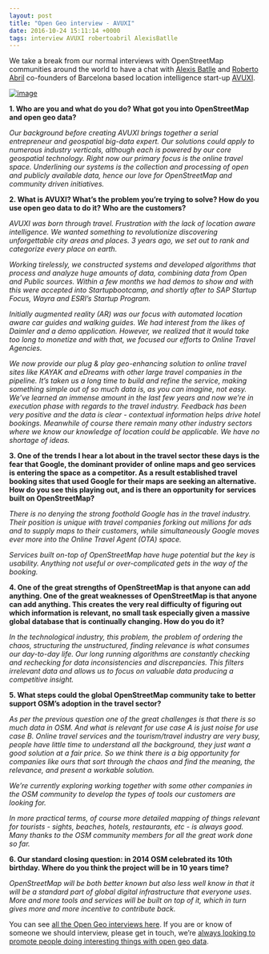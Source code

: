 ```yaml
--- 
layout: post
title: "Open Geo interview - AVUXI"
date: 2016-10-24 15:11:14 +0000
tags: interview AVUXI robertoabril AlexisBatlle
---
```

We take a break from our normal interviews with OpenStreetMap communities around the world to have a chat with [Alexis Batlle](https://twitter.com/AlexisBatlle) and [Roberto Abril](https://twitter.com/robertoabril) co-founders of Barcelona based location intelligence start-up [AVUXI](http://www.avuxi.com/).

[![image](/images/tumblr_inline_ofk1y5uzmr1siukvl_540.png)](http://www.avuxi.com/)

**1\. Who are you and what do you do? What got you into OpenStreetMap and open geo data?**

_Our background before creating AVUXI brings together a serial entrepreneur and geospatial big-data expert. Our solutions could apply to numerous industry verticals, although each is powered by our core geospatial technology. Right now our primary focus is the online travel space. Underlining our systems is the collection and processing of open and publicly available data, hence our love for OpenStreetMap and community driven initiatives._

**2\. What is AVUXI? What’s the problem you’re trying to solve? How do you use open geo data to do it? Who are the customers?**

_AVUXI was born through travel. Frustration with the lack of location aware intelligence. We wanted something to revolutionize discovering unforgettable city areas and places. 3 years ago, we set out to rank and categorize every place on earth._

_Working tirelessly, we constructed systems and developed algorithms that process and analyze huge amounts of data, combining data from Open and Public sources. Within a few months we had demos to show and with this were accepted into Startupbootcamp, and shortly after to SAP Startup Focus, Wayra and ESRI’s Startup Program._

_Initially augmented reality (AR) was our focus with automated location aware car guides and walking guides. We had interest from the likes of Daimler and a demo application. However, we realized that it would take too long to monetize and with that, we focused our efforts to Online Travel Agencies._

_We now provide our plug & play geo-enhancing solution to online travel sites like KAYAK and eDreams with other large travel companies in the pipeline. It’s taken us a long time to build and refine the service, making something simple out of so much data is, as you can imagine, not easy. We’ve learned an immense amount in the last few years and now we’re in execution phase with regards to the travel industry. Feedback has been very positive and the data is clear - contextual information helps drive hotel bookings. Meanwhile of course there remain many other industry sectors where we know our knowledge of location could be applicable. We have no shortage of ideas._

**3\. One of the trends I hear a lot about in the travel sector these days is the fear that Google, the dominant provider of online maps and geo services is entering the space as a competitor. As a result established travel booking sites that used Google for their maps are seeking an alternative. How do you see this playing out, and is there an opportunity for services built on OpenStreetMap?**

_There is no denying the strong foothold Google has in the travel industry. Their position is unique with travel companies forking out millions for ads and to supply maps to their customers, while simultaneously Google moves ever more into the Online Travel Agent (OTA) space._

_Services built on-top of OpenStreetMap have huge potential but the key is usability. Anything not useful or over-complicated gets in the way of the booking._

**4\. One of the great strengths of OpenStreetMap is that anyone can add anything. One of the great weaknesses of OpenStreetMap is that anyone can add anything. This creates the very real difficulty of figuring out which information is relevant, no small task especially given a massive global database that is continually changing. How do you do it?**

_In the technological industry, this problem, the problem of ordering the chaos, structuring the unstructured, finding relevance is what consumes our day-to-day life. Our long running algorithms are constantly checking and rechecking for data inconsistencies and discrepancies. This filters irrelevant data and allows us to focus on valuable data producing a competitive insight._

**5\. What steps could the global OpenStreetMap community take to better support OSM’s adoption in the travel sector?**

_As per the previous question one of the great challenges is that there is so much data in OSM. And what is relevant for use case A is just noise for use case B. Online travel services and the tourism/travel industry are very busy, people have little time to understand all the background, they just want a good solution at a fair price. So we think there is a big opportunity for companies like ours that sort through the chaos and find the meaning, the relevance, and present a workable solution._

_We’re currently exploring working together with some other companies in the OSM community to develop the types of tools our customers are looking for._

_In more practical terms, of course more detailed mapping of things relevant for tourists - sights, beaches, hotels, restaurants, etc - is always good. Many thanks to the OSM community members for all the great work done so far._

**6\. Our standard closing question: in 2014 OSM celebrated its 10th birthday. Where do you think the project will be in 10 years time?**

_OpenStreetMap will be both better known but also less well know in that it will be a standard part of global digital infrastructure that everyone uses. More and more tools and services will be built on top of it, which in turn gives more and more incentive to contribute back._

You can see [all the Open Geo interviews here](http://blog.opencagedata.com/tagged/interview). If you are or know of someone we should interview, please get in touch, we’re [always looking to promote people doing interesting things with open geo data](http://blog.opencagedata.com/post/98139732993/call-for-open-geo-openstreetmap-interviewees).